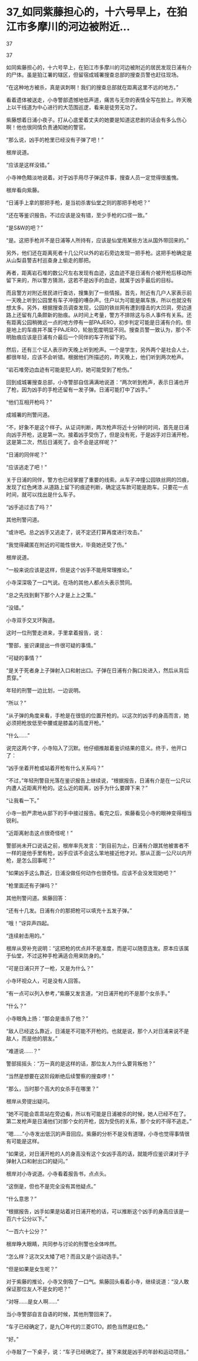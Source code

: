 # 37_如同紫藤担心的，十六号早上，在狛江市多摩川的河边被附近...

37

37

如同紫藤担心的，十六号早上，在狛江市多摩川的河边被附近的居民发现日浦有介的尸体。虽是狛江署的辖区，但留宿成城署搜查总部的搜查员警也赶往现场。

“在这种地方被杀，真是讽刺啊！我们的搜查总部就在距离这里不远的地方。”

看着遗体被送走，小寺警部遗憾地低声道，痛苦与无奈的表情全写在脸上。昨天晚上以干线道为中心进行的大范围巡逻，看来是徒劳无功了。

紫藤想着日浦小夜子。打从心底爱着丈夫的她要是知道这悲剧的话会有多么伤心啊！他也很同情负责通知她的警官。

“那么说，凶手的枪里已经没有子弹了吧！”

根岸说道。

“应该是这样没错。”

小寺神色黯淡地说着。对于凶手用尽子弹这件事，搜查人员一定觉得很羞愧。

根岸看向紫藤。

“日浦手上拿的那把手枪，是当初杀害仙堂之则的那把手枪吧？”

“还在等鉴识报告。不过应该是没有错，至少手枪的口径一致。”

“是S&W的吧？”

“是。这把手枪并不是日浦等人所持有，应该是仙堂用某些方法从国外带回来的。”

另外，他们还在距离死者十几公尺以外的岩石旁边发现一把手枪。这把手枪确定是从山梨县警吉村巡查身上偷走的那把。

再者，距离岩石堆的数公尺左右发现有血迹，这血迹不是日浦有介被开枪后移动所留下来的，所以警方猜测，这若不是凶手的血迹，就属于凶手最后的目标。

而且警方对附近居民进行查访，搜集到了一些情报。首先，附近有几户人家表示前一天晚上听到公园里有车子冲撞的嘈杂声。住户以为可能是飙车族，所以也就没有想太多。另外，根据搜查员调查发现，公园的铁丝网有遭到撞击的大凹洞，旁边道路上还留有几条颇新的胎痕。从时间上考量，警方不排除这与杀人事件有关系。还有距离公园稍微远一点的地方停有一部PAJERO，初步判定可能是日浦有介的。但是地上的车痕并不属于PAJERO，轮胎宽度明显不同。搜查员警一致认为，那个不明胎痕应该是日浦有介最后一个同伴的车子所留下的。

然后，还有三个证人表示昨天晚上听到枪声。一个是学生，另外两个是社会人士，都很年轻，应该不会听错。根据他们所描述的，昨天晚上，他们听到两次枪声。

“岩石堆旁边血迹有可能是犯人的，她可能受到了枪伤。”

回到成城署搜查总部，小寺警部自信满满地说道：“两次听到枪声，表示日浦也开了枪，因为凶手的手枪还留有一发子弹。日浦可能打中了凶手。”

“他们互相开枪吗？”

成城署的刑警问道。

“不，好象不是这个样子。从证词判断，两次枪声将近十分钟的时间，首先是日浦向凶手开枪，这是第一次。接着凶手受伤了，但是没有死，于是凶手对日浦开枪，这是第二次，然后日浦死了。会不会是这样呢？”

“日浦的同伴呢？”

“应该逃走了吧！”

关于日浦的同伴，警方也已经掌握了重要的线索。从车子冲撞公园铁丝网的凹痕，发现了红色烤漆.从道路上留下的痕迹判断，确定这车款可能是跑车。只要花一点时间，就可以找出是什么车子。

“凶手追过去了吗？”

其他刑警问道。

“或许吧。总之凶手又逃走了，说不定还打算再度进行攻击。”

“我觉得藏匿在附近的可能性很大，毕竟她还受了伤。”

根岸说道。

“一般来说应该是这样，但是这个凶手不能用常理推论。”

小寺深深吸了一口气说。在场的其他人都点头表示赞同。

“总之先找到剩下那个人才是上上之策。”

“没错。”

小寺双手交叉环胸道。

这时一位刑警走进来，手里拿着报告，说：

“警部，鉴识课提出一件很可疑的事情。”

“可疑的事情？”

“是关于死者身上子弹射入口和射出口。子弹在日浦有介胸口处进入，然后从背后贯穿。”

年轻的刑警一边比划，一边说明。

“所以？”

“从子弹的角度来看，手枪是在很低的位置开枪的。以这次的凶手的身高而言，她必须把枪放低至中腰或是膝盖的高度开枪。”

“什么……”

说完这两个字，小寺陷入了沉默。他仔细推敲着鉴识结果的意义。终于，他开口了：

“凶手坐着开枪或站着开枪有什么关系吗？”

“不过，”年轻刑警目光落在鉴识报告上继续说，“根据报告，日浦有介是在一公尺以内遭人近距离开枪的。这么近的距离，凶手为什么要蹲下来？”

“让我看一下。”

小寺一脸严肃地从部下的手中接过报告。看完之后，紫藤看见小寺的眼神变得相当锐利。

“近距离射击这点很奇怪呢！”

警部尚未开口说话之前，根岸率先发言：“到目前为止，日浦有介跟其他被害者不一样的是他手里有枪，凶手应该不会这么笨地接近他才对。那从正面一公尺以内开枪，是怎么回事呢？”

“如果凶手这么靠近，日浦没做任何动作也很奇怪。应该不会没发现她吧？”

“枪里面还有子弹吗？”

其他刑警问道。紫藤回答：

“还有十几发。日浦有介的那把枪可以填充十五发子弹。”

“哦！”讶异声四起。

“连续射击用的。”

根岸从旁补充说明：“这把枪的优点并不是准度，而是可以随意连发。原本应该属于仙堂，不过这种手枪满适合用来防身的。”

“可是日浦只开了一枪，又是为什么？”

小寺环视众人，可是没有人回答。

“有一点可以列入参考，”紫藤又发言道，“对日浦开枪的不是那个女杀手。”

“什么？”

小寺眼角上扬：“那会是谁杀了他？”

“敌人已经这么靠近，日浦是不可能不开枪的。也就是说，那个人对日浦来说不是敌人，而是他的朋友。”

“难道说……？”

警部摇摇头：“万一真的是这样的话，那位友人为什么要背叛他？”

“当然是想要在这阶段断绝后续警察的搜查啰！”

“那么，当时那个高大的女杀手在哪里？”

根岸从旁提出疑问。

“她不可能会乖乖站在旁边看，所以有可能是日浦被杀的时候，她人已经不在了。第二发枪声是日浦他们对那个女的开枪，因为受伤的关系，那个女的不得不逃走。”

“嗯……”小寺发出低沉的声音回应。紫藤的分析不是没有道理，小寺也觉得事情很有可能是这样。

“如果说，对日浦开枪的人的身高没有这个女凶手高的话，就能呼应鉴识课对于子弹射入口和射出口的疑问。”

根岸对小寺说道。小寺看着报告书，点点头。

“这倒是，但也不是完全没有其他疑点。”

“什么意思？”

“根据报告，凶手如果是站着对日浦开枪的话，可以推断这个凶手的身高应该是一百六十公分以下。”

“一百六十公分？”

根岸睁大眼睛，共同参与讨论的刑警也全体哗然。

“怎么样？这次又太矮了吧？而且又是个运动选手。”

“但是如果是女生呢？”

对于紫藤的推论，小寺又倒吸了一口气。紫藤回头看着小寺，继续说道：“没人敢保证那位友人不是女的吧？”

“对呀……是女人啊……”

当小寺警部自言自语的时候，其他刑警回来了。

“车子已经确定了，是九〇年代的三菱GTO。颜色当然是红色。”

“好。”

小寺敲了一下桌子，说：“车子已经确定了。接下来就是凶手的年龄和运动项目。”